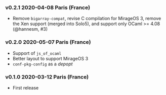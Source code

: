 ### v0.2.1 2020-04-08 Paris (France)

- Remove `bigarray-compat`, revise C compilation for MirageOS 3,
  remove the Xen support (merged into Solo5),
  and support only OCaml >= 4.08 (@hannesm, #3)

### v0.2.0 2020-05-07 Paris (France)

- Support of `js_of_ocaml`
- Better layout to support MirageOS 3
- `conf-pkg-config` as a _depopt_

### v0.1.0 2020-03-12 Paris (France)

- First release
